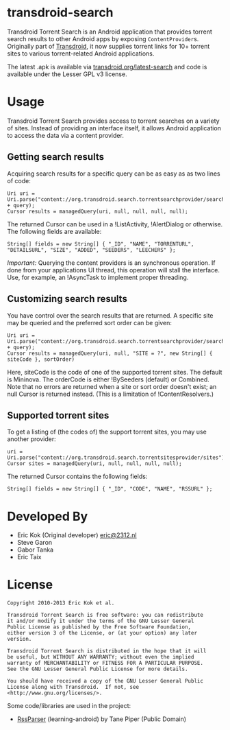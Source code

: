 transdroid-search
=================

Transdroid Torrent Search is an Android application that provides torrent search results to other Android apps by exposing `ContentProvider`s. Originally part of [Transdroid](http://www.transdroid.org), it now supplies torrent links for 10+ torrent sites to various torrent-related Android applications.

The latest .apk is available via [transdroid.org/latest-search](http://transdroid.org/latest-search) and code is available under the Lesser GPL v3 license.

Usage
=====

Transdroid Torrent Search provides access to torrent searches on a variety of sites. Instead of providing an interface itself, it allows Android application to access the data via a content provider.

Getting search results
----------------------

Acquiring search results for a specific query can be as easy as as two lines of code:
```
Uri uri = Uri.parse("content://org.transdroid.search.torrentsearchprovider/search/" + query);
Cursor results = managedQuery(uri, null, null, null, null);
```

The returned Cursor can be used in a !ListActivity, !AlertDialog or otherwise. The following fields are available:
```
String[] fields = new String[] { "_ID", "NAME", "TORRENTURL", "DETAILSURL", "SIZE", "ADDED", "SEEDERS", "LEECHERS" };
```

*Important:* Querying the content providers is an synchronous operation. If done from your applications UI thread, this operation will stall the interface. Use, for example, an !AsyncTask to implement proper threading.

Customizing search results
--------------------------

You have control over the search results that are returned. A specific site may be queried and the preferred sort order can be given:
```
Uri uri = Uri.parse("content://org.transdroid.search.torrentsearchprovider/search/" + query);
Cursor results = managedQuery(uri, null, "SITE = ?", new String[] { siteCode }, sortOrder)
```
Here, siteCode is the code of one of the supported torrent sites. The default is Mininova. The orderCode is either !BySeeders (default) or Combined. Note that no errors are returned when a site or sort order doesn't exist; an null Cursor is returned instead. (This is a limitation of !ContentResolvers.)

Supported torrent sites
-----------------------

To get a listing of (the codes of) the support torrent sites, you may use another provider:
```
uri = Uri.parse("content://org.transdroid.search.torrentsitesprovider/sites");
Cursor sites = managedQuery(uri, null, null, null, null);
```

The returned Cursor contains the following fields:
```
String[] fields = new String[] { "_ID", "CODE", "NAME", "RSSURL" };
```

Developed By
============

* Eric Kok (Original developer) <eric@2312.nl>
* Steve Garon
* Gabor Tanka
* Eric Taix

License
=======


    Copyright 2010-2013 Eric Kok et al.
    
    Transdroid Torrent Search is free software: you can redistribute 
    it and/or modify it under the terms of the GNU Lesser General 
    Public License as published by the Free Software Foundation, 
    either version 3 of the License, or (at your option) any later 
    version.

    Transdroid Torrent Search is distributed in the hope that it will 
    be useful, but WITHOUT ANY WARRANTY; without even the implied 
    warranty of MERCHANTABILITY or FITNESS FOR A PARTICULAR PURPOSE.
    See the GNU Lesser General Public License for more details.
    
    You should have received a copy of the GNU Lesser General Public 
    License along with Transdroid.  If not, see <http://www.gnu.org/licenses/>.

Some code/libraries are used in the project:

* [RssParser](http://github.com/digitalspaghetti/learning-android) (learning-android) by Tane Piper (Public Domain)
